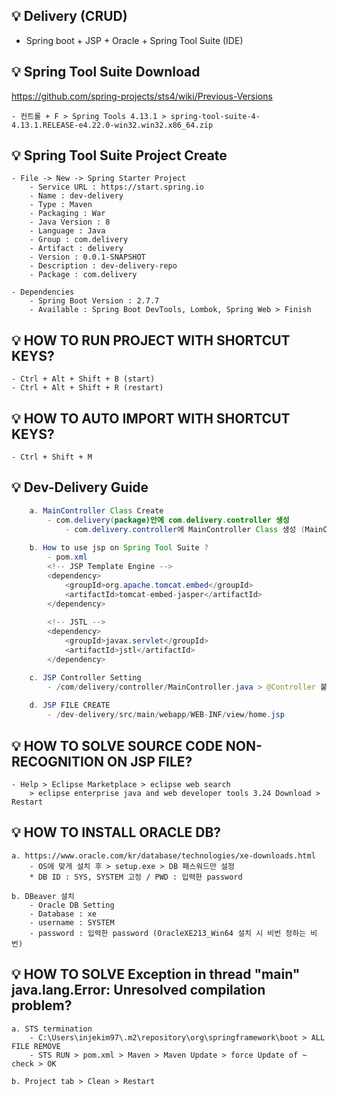 ## 💡 Delivery (CRUD)
- Spring boot + JSP + Oracle + Spring Tool Suite (IDE)

## 💡 Spring Tool Suite Download 
https://github.com/spring-projects/sts4/wiki/Previous-Versions

    - 컨트롤 + F > Spring Tools 4.13.1 > spring-tool-suite-4-4.13.1.RELEASE-e4.22.0-win32.win32.x86_64.zip
		
## 💡 Spring Tool Suite Project Create
    - File -> New -> Spring Starter Project
	    - Service URL : https://start.spring.io
		- Name : dev-delivery 
		- Type : Maven 
		- Packaging : War
		- Java Version : 8
		- Language : Java
		- Group : com.delivery
		- Artifact : delivery
		- Version : 0.0.1-SNAPSHOT
		- Description : dev-delivery-repo
		- Package : com.delivery
		
	- Dependencies
	    - Spring Boot Version : 2.7.7
	    - Available : Spring Boot DevTools, Lombok, Spring Web > Finish
		
## 💡 HOW TO RUN PROJECT WITH SHORTCUT KEYS?		
    - Ctrl + Alt + Shift + B (start)
    - Ctrl + Alt + Shift + R (restart)
		
## 💡 HOW TO AUTO IMPORT WITH SHORTCUT KEYS?
    - Ctrl + Shift + M 
	
## 💡 Dev-Delivery Guide
```java
    a. MainController Class Create
	    - com.delivery(package)안에 com.delivery.controller 생성
		    - com.delivery.controller에 MainController Class 생성 (MainController.java)
			
	b. How to use jsp on Spring Tool Suite ?
	    - pom.xml 
		<!-- JSP Template Engine -->
		<dependency>
			<groupId>org.apache.tomcat.embed</groupId>
			<artifactId>tomcat-embed-jasper</artifactId>
		</dependency>
 
		<!-- JSTL -->
		<dependency>
			<groupId>javax.servlet</groupId>
			<artifactId>jstl</artifactId>
		</dependency>

	c. JSP Controller Setting
        - /com/delivery/controller/MainController.java > @Controller 붙여줘야 jsp file 불러옴
						
	d. JSP FILE CREATE 
        - /dev-delivery/src/main/webapp/WEB-INF/view/home.jsp 
```

## 💡 HOW TO SOLVE SOURCE CODE NON-RECOGNITION ON JSP FILE?
    - Help > Eclipse Marketplace > eclipse web search 
	    > eclipse enterprise java and web developer tools 3.24 Download > Restart

## 💡 HOW TO INSTALL ORACLE DB?
    a. https://www.oracle.com/kr/database/technologies/xe-downloads.html
        - OS에 맞게 설치 후 > setup.exe > DB 패스워드만 설정 
        * DB ID : SYS, SYSTEM 고정 / PWD : 입력한 password  

    b. DBeaver 설치
	    - Oracle DB Setting 
        - Database : xe
        - username : SYSTEM
        - password : 입력한 password (OracleXE213_Win64 설치 시 비번 정하는 비번)
			
## 💡 HOW TO SOLVE Exception in thread "main" java.lang.Error: Unresolved compilation problem?
    a. STS termination 
	    - C:\Users\injekim97\.m2\repository\org\springframework\boot > ALL FILE REMOVE 
	    - STS RUN > pom.xml > Maven > Maven Update > force Update of ~ check > OK

    b. Project tab > Clean > Restart
